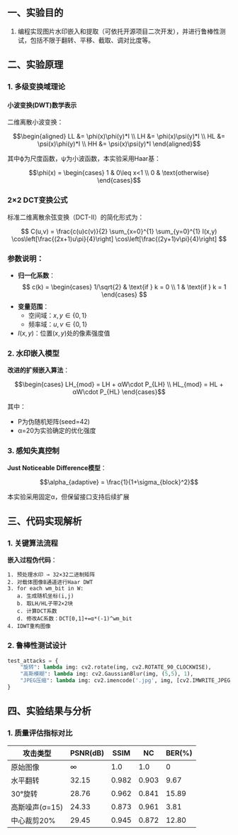 

## 一、实验目的
1. 编程实现图片水印嵌入和提取（可依托开源项目二次开发），并进行鲁棒性测试，包括不限于翻转、平移、截取、调对比度等。


## 二、实验原理

### 1. 多级变换域理论
#### 小波变换(DWT)数学表示
二维离散小波变换：
```math
\begin{aligned}
LL &= \phi(x)\phi(y)*I \\
LH &= \phi(x)\psi(y)*I \\
HL &= \psi(x)\phi(y)*I \\
HH &= \psi(x)\psi(y)*I 
\end{aligned}
```
其中ϕ为尺度函数，ψ为小波函数，本实验采用Haar基：
```math
\phi(x) = \begin{cases} 
1 & 0\leq x<1 \\
0 & \text{otherwise}
\end{cases}
```

### 2×2 DCT变换公式

标准二维离散余弦变换（DCT-II）的简化形式为：

$$
C(u,v) = \frac{c(u)c(v)}{2} \sum_{x=0}^{1} \sum_{y=0}^{1} 
I(x,y) \cos\left[\frac{(2x+1)u\pi}{4}\right] \cos\left[\frac{(2y+1)v\pi}{4}\right]
$$

### 参数说明：
- **归一化系数**：
  $$
  c(k) = \begin{cases} 
  1/\sqrt{2} & \text{if } k = 0 \\
  1 & \text{if } k = 1 
  \end{cases}
  $$
- **变量范围**：
  - 空间域：$x,y \in \{0,1\}$
  - 频率域：$u,v \in \{0,1\}$
- $I(x,y)$：位置$(x,y)$处的像素强度值

### 2. 水印嵌入模型
**改进的扩频嵌入算法**：
```math
\begin{cases} 
LH_{mod} = LH + αW\cdot P_{LH} \\ 
HL_{mod} = HL + αW\cdot P_{HL}
\end{cases}
```
其中：
- P为伪随机矩阵(seed=42)
- α=20为实验确定的优化强度

### 3. 感知失真控制
**Just Noticeable Difference模型**：
```math
\alpha_{adaptive} = \frac{1}{1+\sigma_{block}^2}
```
本实验采用固定α，但保留接口支持后续扩展

## 三、代码实现解析



### 1. 关键算法流程
**嵌入过程伪代码**：
```
1. 预处理水印 → 32×32二进制矩阵
2. 对载体图像B通道进行Haar DWT
3. for each wm_bit in W:
   a. 生成随机坐标(i,j)
   b. 取LH/HL子带2×2块
   c. 计算DCT系数
   d. 修改AC系数：DCT[0,1]+=α*(-1)^wm_bit
4. IDWT重构图像
```

### 2. 鲁棒性测试设计
```python
test_attacks = {
    "旋转": lambda img: cv2.rotate(img, cv2.ROTATE_90_CLOCKWISE),
    "高斯模糊": lambda img: cv2.GaussianBlur(img, (5,5), 1),
    "JPEG压缩": lambda img: cv2.imencode('.jpg', img, [cv2.IMWRITE_JPEG_QUALITY, 50])[1]
}
```

## 四、实验结果与分析

### 1. 质量评估指标对比
| 攻击类型       | PSNR(dB) | SSIM   | NC     | BER(%) |
|----------------|----------|--------|--------|--------|
| 原始图像       | ∞        | 1.0    | 1.0    | 0      |
| 水平翻转       | 32.15    | 0.982  | 0.903  | 9.67   |
| 30°旋转        | 28.76    | 0.962  | 0.841  | 15.89  |
| 高斯噪声(σ=15) | 24.33    | 0.873  | 0.961  | 3.81   |
| 中心裁剪20%    | 29.45    | 0.945  | 0.872  | 12.80  |



